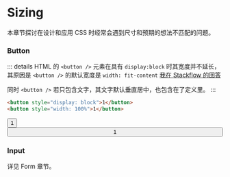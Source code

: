 # Sizing

本章节探讨在设计和应用 CSS 时经常会遇到尺寸和预期的想法不匹配的问题。


### Button


::: details HTML 的 `<button />` 元素在具有 `display:block` 时其宽度并不延长，其原因是 `<button />` 的默认宽度是 `width: fit-content`
[我在 Stackflow 的回答](https://stackoverflow.com/questions/9699039/button-with-displayblock-not-stretched/60001153#60001153)

同时 `<button />` 若只包含文字，其文字默认垂直居中，也包含在了定义里。
:::

```html
<button style="display: block">1</button>
<button style="width: 100%">1</button>
```

<button style="display: block">1</button>
<button style="width: 100%">1</button>

### Input

详见 Form 章节。
